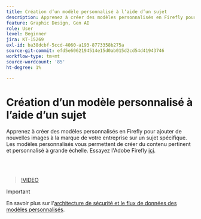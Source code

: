 ```yaml
---
title: Création d’un modèle personnalisé à l’aide d’un sujet
description: Apprenez à créer des modèles personnalisés en Firefly pour ajouter de nouvelles images à la marque de votre entreprise sur un sujet spécifique
feature: Graphic Design, Gen AI
role: User
level: Beginner
jira: KT-15269
exl-id: ba38dcbf-5ccd-4060-a193-8773358b275a
source-git-commit: efd5e6062194514e15d0ab015d2cd54d41943746
workflow-type: tm+mt
source-wordcount: '85'
ht-degree: 1%

---
```


# Création d’un modèle personnalisé à l’aide d’un sujet

Apprenez à créer des modèles personnalisés en Firefly pour ajouter de nouvelles images à la marque de votre entreprise sur un sujet spécifique. Les modèles personnalisés vous permettent de créer du contenu pertinent et personnalisé à grande échelle. Essayez l&#39;Adobe Firefly [ici](https://firefly.adobe.com/).

<br> 

>[!VIDEO](https://video.tv.adobe.com/v/3428094?quality=12&learn=on&hidetitle=true)

>[!IMPORTANT]
>
>En savoir plus sur l&#39;[architecture de sécurité et le flux de données des modèles personnalisés](https://www.adobe.com/content/dam/cc/en/trust-center/ungated/whitepapers/creative-cloud/adobe-firefly-custom-models-security-fact-sheet.pdf).
